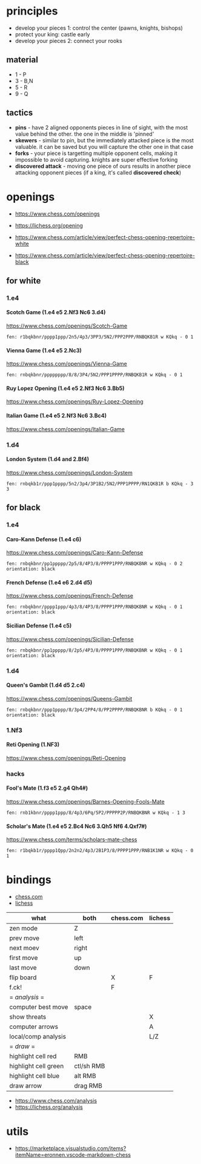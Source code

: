 # principles

- develop your pieces 1: control the center (pawns, knights, bishops)
- protect your king: castle early
- develop your pieces 2: connect your rooks

## material
- 1 - P
- 3 - B,N
- 5 - R
- 9 - Q

## tactics
- **pins** - have 2 aligned opponents pieces in line of sight, with the most value behind the other. the one in the middle is 'pinned'
- **skewers** - similar to pin, but the immediately attacked piece is the most valuable. it can be saved but you will capture the other one in that case
- **forks** - your piece is targetting multiple opponent cells, making it impossible to avoid capturing. knights are super effective forking
- **discovered attack** - moving one piece of ours results in another piece attacking opponent pieces (if a king, it's called **discovered check**)


# openings

- https://www.chess.com/openings
- https://lichess.org/opening

- https://www.chess.com/article/view/perfect-chess-opening-repertoire-white
- https://www.chess.com/article/view/perfect-chess-opening-repertoire-black

## for white

### 1.e4

#### Scotch Game (1.e4 e5 2.Nf3 Nc6 3.d4)
https://www.chess.com/openings/Scotch-Game

```chess
fen: r1bqkbnr/pppp1ppp/2n5/4p3/3PP3/5N2/PPP2PPP/RNBQKB1R w KQkq - 0 1
```

#### Vienna Game (1.e4 e5 2.Nc3)
https://www.chess.com/openings/Vienna-Game

```chess
fen: rnbqkbnr/pppppppp/8/8/3P4/5N2/PPP1PPPP/RNBQKB1R w KQkq - 0 1
```

#### Ruy Lopez Opening (1.e4 e5 2.Nf3 Nc6 3.Bb5)
https://www.chess.com/openings/Ruy-Lopez-Opening

#### Italian Game (1.e4 e5 2.Nf3 Nc6 3.Bc4)
https://www.chess.com/openings/Italian-Game

### 1.d4

#### London System (1.d4 and 2.Bf4)
https://www.chess.com/openings/London-System

```chess
fen: rnbqkb1r/ppp1pppp/5n2/3p4/3P1B2/5N2/PPP1PPPP/RN1QKB1R b KQkq - 3 3
```

## for black

### 1.e4

#### Caro-Kann Defense (1.e4 c6)
https://www.chess.com/openings/Caro-Kann-Defense

```chess
fen: rnbqkbnr/pp1ppppp/2p5/8/4P3/8/PPPP1PPP/RNBQKBNR w KQkq - 0 2
orientation: black
```

#### French Defense (1.e4 e6 2.d4 d5)
https://www.chess.com/openings/French-Defense

```chess
fen: rnbqkbnr/pppp1ppp/4p3/8/4P3/8/PPPP1PPP/RNBQKBNR w KQkq - 0 1
orientation: black
```

#### Sicilian Defense (1.e4 c5)
https://www.chess.com/openings/Sicilian-Defense

```chess
fen: rnbqkbnr/pp1ppppp/8/2p5/4P3/8/PPPP1PPP/RNBQKBNR w KQkq - 0 1
orientation: black
```

### 1.d4

#### Queen's Gambit (1.d4 d5 2.c4)
https://www.chess.com/openings/Queens-Gambit

```chess
fen: rnbqkbnr/ppp1pppp/8/3p4/2PP4/8/PP2PPPP/RNBQKBNR b KQkq - 0 1
orientation: black
```

### 1.Nf3

#### Reti Opening (1.NF3)
https://www.chess.com/openings/Reti-Opening

### hacks

#### Fool's Mate (1.f3 e5 2.g4 Qh4#)
https://www.chess.com/openings/Barnes-Opening-Fools-Mate

```chess
fen: rnb1kbnr/pppp1ppp/8/4p3/6Pq/5P2/PPPPP2P/RNBQKBNR w KQkq - 1 3
```

#### Scholar's Mate (1.e4 e5 2.Bc4 Nc6 3.Qh5 Nf6 4.Qxf7#)
https://www.chess.com/terms/scholars-mate-chess

```chess
fen: r1bqkb1r/pppp1Qpp/2n2n2/4p3/2B1P3/8/PPPP1PPP/RNB1K1NR w KQkq - 0 1
```

# bindings

- [chess.com](https://support.chess.com/en/articles/8609263-what-chat-commands-can-i-use-in-game-chat)
- [lichess](https://lichess.org/forum/lichess-feedback/keyboard-shortcuts-3)

| what                 | both       | chess.com  | lichess |
| -------------------- | ---------- | ---------- | ------- |
| zen mode             | Z          |            |         |
| prev move            | left       |            |         |
| next moev            | right      |            |         |
| first move           | up         |            |         |
| last move            | down       |            |         |
| flip board           |            | X          | F       |
| f.ck!                |            | F          |         |
| = *analysis* =       |            |            |         |
| computer best move   | space      |            |         |
| show threats         |            |            | X       |
| computer arrows      |            |            | A       |
| local/comp analysis  |            |            | L/Z     |
| = *draw* =           |            |            |         |
| highlight cell red   | RMB        |            |         |
| highlight cell green | ctl/sh RMB |            |         |
| highlight cell blue  | alt RMB    |            |         |
| draw arrow           | drag RMB   |            |         |

- https://www.chess.com/analysis
- https://lichess.org/analysis


# utils

- https://marketplace.visualstudio.com/items?itemName=eronnen.vscode-markdown-chess